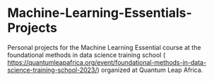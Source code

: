 # Machine-Learning-Essentials-Projects

Personal projects for the Machine Learning Essential course at the foundational methods in data science training school ( https://quantumleapafrica.org/event/foundational-methods-in-data-science-training-school-2023/) organized at Quantum Leap Africa.

